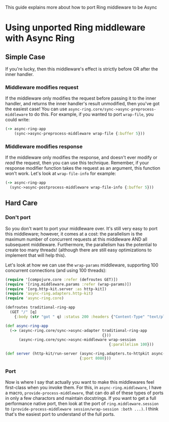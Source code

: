 This guide explains more about how to port Ring middleware to be Async


# Using unported Ring middleware with Async Ring

## Simple Case

If you're lucky, then this middleware's effect is strictly before OR after
the inner handler.

### Middleware modifies request

If the middleware only modifies the request before passing
it to the inner handler, and returns the inner handler's result
unmodified, then you've got the easiest case! You can use
`async-ring.core/sync->async-preprocess-middleware` to do this.
For example, if you wanted to port `wrap-file`, you could write:

```clojure
(-> async-ring-app
    (sync->async-preprocess-middleware wrap-file {:buffer 5}))
```

### Middleware modifies response

If the middleware only modifies the response, and doesn't ever
modify or *read* the request, then you can use this technique.
Remember, if your response modifier function takes the request
as an argument, this function won't work. Let's look at `wrap-file-info`
for example:

```clojure
(-> async-ring-app
  (sync->async-postprocess-middleware wrap-file-info {:buffer 5}))
```

## Hard Care

### Don't port

So you don't want to port your middleware over. It's still very
easy to port this middleware; however, it comes at a cost: the parallelism
is the maximum number of concurrent requests at this middleware AND
all subsequent middleware. Furthermore, the parallelism has the
potential to create too many threads! (although there are still easy
optimizations to implement that will help this).

Let's look at how we can use the `wrap-params` middleware, supporting 100
concurrent connections (and using 100 threads):

```clojure
(require '[compojure.core :refer (defroutes GET)])
(require '[ring.middleware.params :refer (wrap-params)])
(require '[org.http-kit.server :as http-kit])
(require 'async-ring.adapters.http-kit)
(require 'async-ring.core)

(defroutes traditional-ring-app
  (GET "/" [q]
    {:body (str "got " q) :status 200 :headers {"Content-Type" "text/plain"}}))

(def async-ring-app
  (-> (async-ring.core/sync->async-adapter traditional-ring-app
                                           {}))
      (async-ring.core/sync->async-middleware wrap-session
                                              {:parallelism 100}))

(def server (http-kit/run-server (async-ring.adapters.to-httpkit async-ring-app)
                                 {:port 8080}))
```

### Port

Now is where I say that actually you want to make this middlewares
feel first-class when you invoke them. For this, in `async-ring.middleware`,
I have a macro, `provide-process-middleware`, that can do all of these
types of ports in only a few charactors and maintain docstrings. If you
want to get a full performance native port, then look at the port of
`ring.middleware.session` to
`(provide-process-middleware session/wrap-session :both ...)`. I think that's
the easiest port to understand of the full ports.
